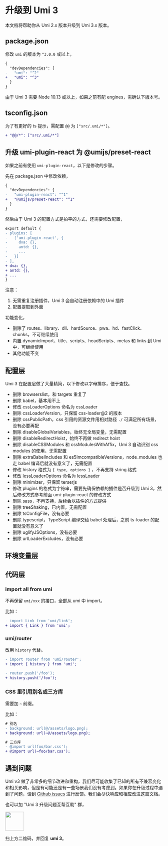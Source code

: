 # 升级到 Umi 3

本文档将帮助你从 Umi 2.x 版本升级到 Umi 3.x 版本。

## package.json

修改 `umi` 的版本为 `^3.0.0` 或以上，

```diff
{
  "devDependencies": {
-   "umi": "^2"
+   "umi": "^3"
  }
}
```

由于 Umi 3 需要 Node 10.13 或以上，如果之前有配 engines，需确认下版本号。

## tsconfig.json

为了有更好的 ts 提示，需配置 `@@` 为 `["src/.umi/*"]`。

```diff
+ "@@/*": ["src/.umi/*"]
```

## 升级 umi-plugin-react 为 @umijs/preset-react

如果之前有使用 `umi-plugin-react`，以下是修改的步骤。

先在 package.json 中修改依赖，

```diff
{
  "devDependencies": {
-   "umi-plugin-react": "^1"
+   "@umijs/preset-react": "^1"
  }
}
```

然后由于 Umi 3 的配置方式是拍平的方式，还需要修改配置，

```diff
export default {
- plugins: [
-   ['umi-plugin-react', {
-     dva: {},
-     antd: {},
-     ...
-   }]
- ],
+ dva: {},
+ antd: {},
+ ...
}
```

注意：

1. 无需重复注册插件，Umi 3 会自动注册依赖中的 Umi 插件
2. 配置提取到外面

功能变化，

* 删除了 routes、library、dll、hardSource、pwa、hd、fastClick、chunks，不可继续使用
* 内置 dynamicImport、title、scripts、headScripts、metas 和 links 到 Umi 中，可继续使用
* 其他功能不变

## 配置层

Umi 3 在配置层做了大量精简，以下修改以字母排序，便于查找。

* 删除 browserslist，和 targets 重复了
* 删除 babel，基本用不上
* 修改 cssLoaderOptions 命名为 cssLoader
* 删除 cssLoaderVersion，只保留 css-loader@2 的版本
* 删除 cssPublicPath，css 引用的资源文件用相对路径 `./` 可满足所有场景，没有必要再配
* 删除 disableGlobalVariables，始终无全局变量，无需配置
* 删除 disableRedirectHoist，始终不再做 redirect hoist
* 删除 disableCSSModules 和 cssModulesWithAffix，Umi 3 自动识别 css modules 的使用，无需配置
* 删除 extraBabelIncludes 和 es5ImcompatibleVersions，node\_modules 也走 babel 编译后就没有意义了，无需配置
* 修改 history 格式为 `{ type, options }` ，不再支持 string 格式
* 修改 lessLoaderOptions 命名为 lessLoader
* 删除 minimizer，只保留 terserjs
* 修改 plugins 的格式为字符串，需要先确保依赖的插件是否升级到 Umi 3，然后修改方式参考前面 umi-plugin-react 的修改方式
* 删除 sass，不再支持，后续会以插件的方式提供
* 删除 treeShaking，已内置，无需配置
* 删除 tsConfigFile，没有必要
* 删除 typescript，TypeScript 编译交给 babel 处理后，之前 ts-loader 的配置就没有意义了
* 删除 uglifyJSOptions，没有必要
* 删除 urlLoaderExcludes，没有必要

## 环境变量层

## 代码层

### import all from umi

不再保留 `umi/xxx` 的接口，全部从 umi 中 import。

比如：

```diff
- import Link from 'umi/link';
+ import { Link } from 'umi';
```

### umi/router

改用 `history` 代替。

```diff
- import router from 'umi/router';
+ import { history } from 'umi';

- router.push('/foo');
+ history.push('/foo');
```

### CSS 里引用别名或三方库

需要加 `~` 前缀。

比如：

```diff
# 别名
- background: url(@/assets/logo.png);
+ background: url(~@/assets/logo.png);

# 三方库
- @import url(foo/bar.css');
+ @import url(~foo/bar.css');
```

## 遇到问题

Umi v3 做了非常多的细节改进和重构，我们尽可能收集了已知的所有不兼容变化和相关影响，但是有可能还是有一些场景我们没有考虑到。如果你在升级过程中遇到了问题，请到 [Github issues](https://github.com/umijs/umi/issues) 进行反馈。我们会尽快响应和相应改进这篇文档。

也可以加 "Umi 3 升级问题互帮互助" 群，

<img src="https://img.alicdn.com/tfs/TB1pd1ce8r0gK0jSZFnXXbRRXXa-430-430.jpg" width="60" />

扫上方二维码，并回复 **umi 3**。

